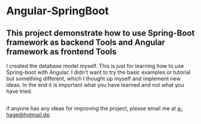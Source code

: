 # Angular-SpringBoot

## This project demonstrate how to use Spring-Boot framework as backend Tools and Angular framework as frontend Tools
I created the database model myself. This is just for learning how to use Spring-boot with Angular.
I didn't want to try the basic examples or tutorial but something different, which I thought up myself and implement new ideas. 
In the end it is important what you have learned and not what you have tried.

##
if anyone has any ideas for improving the project, please email me at a-hage@hotmail.de.
